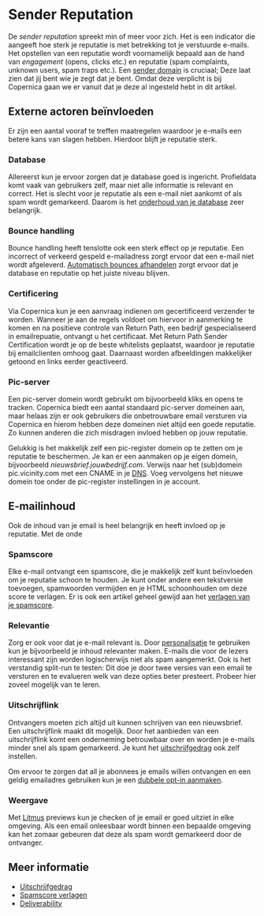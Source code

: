 # Sender Reputation

De *sender reputation* spreekt min of meer voor zich. Het is een indicator
die aangeeft hoe sterk je reputatie is met betrekking tot je verstuurde
e-mails. Het opstellen van een reputatie wordt voornamelijk bepaald aan
de hand van *engagement* (opens, clicks etc.) en reputatie (spam complaints, 
unknown users, spam traps etc.). Een [sender domain](./sender-domains) is 
cruciaal; Deze laat zien dat jij bent wie je zegt dat je bent. Omdat deze 
verplicht is bij Copernica gaan we er vanuit dat je deze al ingesteld hebt 
in dit artikel.

## Externe actoren beïnvloeden

Er zijn een aantal vooraf te treffen maatregelen waardoor je e-mails een 
betere kans van slagen hebben. Hierdoor blijft je reputatie sterk.

### Database

Allereerst kun je ervoor zorgen dat je database goed is ingericht. 
Profieldata komt vaak van gebruikers zelf, maar niet alle 
informatie is relevant en correct. Het is slecht voor je
reputatie als een e-mail niet aankomt of als spam wordt 
gemarkeerd. Daarom is het [onderhoud van je database](./database-introduction) 
zeer belangrijk.

### Bounce handling

Bounce handling heeft tenslotte ook een sterk effect op je reputatie. Een incorrect
of verkeerd gespeld e-mailadress zorgt ervoor dat een e-mail niet
wordt afgeleverd. [Automatisch bounces afhandelen](./automatically-process-bounces) 
zorgt ervoor dat je database en reputatie op het juiste niveau blijven.

### Certificering

Via Copernica kun je een aanvraag indienen om gecertificeerd verzender te
worden. Wanneer je aan de regels voldoet om hiervoor in aanmerking te
komen en na positieve controle van Return Path, een bedrijf gespecialiseerd 
in emailrepuatie, ontvangt u het certificaat. Met Return Path Sender 
Certification wordt je op de beste whitelists geplaatst, waardoor je 
reputatie bij emailclienten omhoog gaat. Daarnaast worden afbeeldingen 
makkelijker getoond en links eerder geactiveerd.

### Pic-server

Een pic-server domein wordt gebruikt om bijvoorbeeld kliks en opens te 
tracken. Copernica biedt een aantal standaard pic-server domeinen aan, 
maar helaas zijn er ook gebruikers die onbetrouwbare email versturen via 
Copernica en hierom hebben deze domeinen niet altijd een goede reputatie. 
Zo kunnen anderen die zich misdragen invloed hebben op jouw reputatie. 

Gelukkig is het makkelijk zelf een pic-register domein op te zetten om 
je reputatie te beschermen. Je kan er een aanmaken op je eigen domein, 
bijvoorbeeld *nieuwsbrief.jouwbedrijf.com*. Verwijs naar het (sub)domein 
pic.vicinity.com met een CNAME in je [DNS](./dns). Voeg vervolgens 
het nieuwe domein toe onder de pic-register instellingen in je account.

## E-mailinhoud

Ook de inhoud van je email is heel belangrijk en heeft invloed op je 
reputatie. Met de onde

### Spamscore
 
Elke e-mail ontvangt een spamscore, die je makkelijk zelf kunt beïnvloeden 
om je reputatie schoon te houden. Je kunt onder andere een tekstversie toevoegen, 
spamwoorden vermijden en je HTML schoonhouden om deze score te verlagen. 
Er is ook een artikel geheel gewijd aan het [verlagen van je spamscore](./some-tips-to-lower-your-email-spam-score).

### Relevantie

Zorg er ook voor dat je e-mail relevant is. Door [personalisatie](./personalization) 
te gebruiken kun je bijvoorbeeld je inhoud relevanter maken. E-mails die voor de
lezers interessant zijn worden logischerwijs niet als spam aangemerkt. Ook 
is het verstandig split-run te testen: Dit doe je door twee versies van 
een email te versturen en te evalueren welk van deze opties beter presteert. 
Probeer hier zoveel mogelijk van te leren.

### Uitschrijflink

Ontvangers moeten zich altijd uit kunnen schrijven van een nieuwsbrief. 
Een uitschrijflink maakt dit mogelijk. Door het aanbieden van een uitschrijflink
komt een onderneming betrouwbaar over en worden je e-mails minder snel als spam
gemarkeerd. Je kunt het [uitschrijfgedrag](database-unsubscribe-behavior) ook
zelf instellen.

Om ervoor te zorgen dat all je abonnees je emails willen ontvangen en 
een geldig emailadres gebruiken kun je een [dubbele opt-in aanmaken](create-a-double-optin-for-new-subscribers).

### Weergave

Met [Litmus](./litmus) previews kun je checken of je email er goed 
uitziet in elke omgeving. Als een email onleesbaar wordt binnen een 
bepaalde omgeving kan het zomaar gebeuren dat deze als spam wordt 
gemarkeerd door de ontvanger.

## Meer informatie

* [Uitschrijfgedrag](database-unsubscribe-behavior) 
* [Spamscore verlagen](./some-tips-to-lower-your-email-spam-score)
* [Deliverability](./deliverability)
